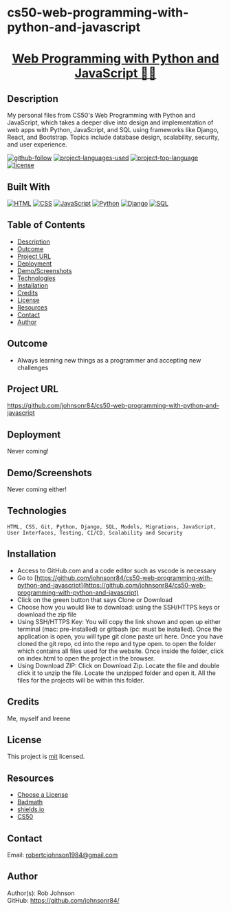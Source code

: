 # cs50-web-programming-with-python-and-javascript
<h1 align="center"><a href="https://github.com/johnsonr84/cs50-web-programming-with-python-and-javascript">Web Programming with Python and JavaScript 👨‍💻 </a></h1>

## Description

My personal files from CS50's Web Programming with Python and JavaScript, which takes a deeper dive into design and implementation of web apps with Python, JavaScript, and SQL using frameworks like Django, React, and Bootstrap. Topics include database design, scalability, security, and user experience.

[![github-follow](https://img.shields.io/github/followers/johnsonr84.svg?style=social&label=Follow&maxAge=2592000)](https://github.com/johnsonr84)
[![project-languages-used](https://img.shields.io/github/languages/count/johnsonr84/cs50-web-programming-with-python-and-javascript?color=orange)](https://github.com/johnsonr84/cs50-web-programming-with-python-and-javascript)
[![project-top-language](https://img.shields.io/github/languages/top/johnsonr84/cs50-web-programming-with-python-and-javascript?color=yellow)](https://github.com/johnsonr84/cs50-web-programming-with-python-and-javascript)
[![license](https://img.shields.io/badge/license-mit-brightgreen.svg)](https://choosealicense.com/licenses/mit/)

## Built With

[![HTML](https://img.shields.io/badge/HTML-239120?style=for-the-badge&logo=html5&logoColor=white)](https://www.python.org/)
[![CSS](https://img.shields.io/badge/CSS-239120?&style=for-the-badge&logo=css3&logoColor=white)](https://www.python.org/)
[![JavaScript](https://img.shields.io/badge/JavaScript-F7DF1E?style=for-the-badge&logo=javascript&logoColor=black)](https://www.javascript.com/)
[![Python](https://img.shields.io/badge/Python-14354C?style=for-the-badge&logo=python&logoColor=white)](https://www.python.org/)
[![Django](https://img.shields.io/badge/Django-092E20?style=for-the-badge&logo=django&logoColor=white)](https://www.djangoproject.com/)
[![SQL](https://img.shields.io/badge/MySQL-00000F?style=for-the-badge&logo=mysql&logoColor=white)](https://www.mysql.com/)

## Table of Contents

- [Description](#Description)
- [Outcome](#Outcome)
- [Project URL](#Project-URL)
- [Deployment](#Deployment)
- [Demo/Screenshots](#Demo/Screenshots)
- [Technologies](#Technologies)
- [Installation](#Installation)
- [Credits](#Credits)
- [License](#License)
- [Resources](#Resources)
- [Contact](#Contact)
- [Author](#Author)

## Outcome

- Always learning new things as a programmer and accepting new challenges

## Project URL

https://github.com/johnsonr84/cs50-web-programming-with-python-and-javascript

## Deployment

Never coming!

## Demo/Screenshots

Never coming either!

## Technologies

```
HTML, CSS, Git, Python, Django, SQL, Models, Migrations, JavaScript, User Interfaces, Testing, CI/CD, Scalability and Security
```

## Installation

- Access to GitHub.com and a code editor such as vscode is necessary
- Go to [https://github.com/johnsonr84/cs50-web-programming-with-python-and-javascript](https://github.com/johnsonr84/cs50-web-programming-with-python-and-javascript)
- Click on the green button that says Clone or Download
- Choose how you would like to download: using the SSH/HTTPS keys or download the zip file
- Using SSH/HTTPS Key: You will copy the link shown and open up either terminal (mac: pre-installed) or gitbash (pc: must be installed). Once the application is open, you will type git clone paste url here. Once you have cloned the git repo, cd into the repo and type open. to open the folder which contains all files used for the website. Once inside the folder, click on index.html to open the project in the browser.
- Using Download ZIP: Click on Download Zip. Locate the file and double click it to unzip the file. Locate the unzipped folder and open it. All the files for the projects will be within this folder. 

## Credits

Me, myself and Ireene

## License

This project is [mit](https://choosealicense.com/licenses/mit/) licensed.

## Resources

* [Choose a License](https://choosealicense.com/)
* [Badmath](https://img.shields.io/github/languages/top/nielsenjared/badmath)
* [shields.io](https://shields.io/)
* [CS50](https://cs50.harvard.edu/web/2020/)

## Contact

Email: robertcjohnson1984@gmail.com

## Author

Author(s): Rob Johnson  
 GitHub: https://github.com/johnsonr84/

